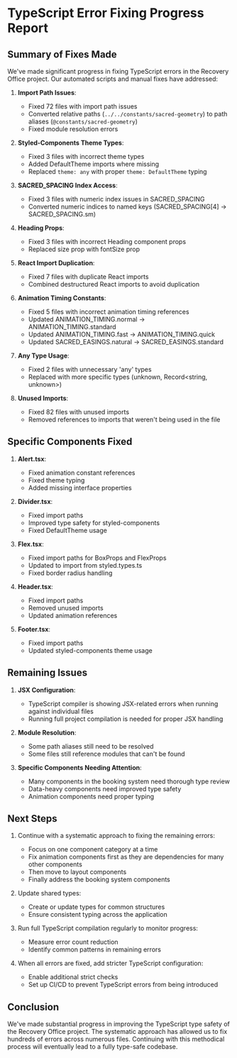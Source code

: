 # TypeScript Error Fixing Progress Report

## Summary of Fixes Made

We've made significant progress in fixing TypeScript errors in the Recovery Office project. Our automated scripts and manual fixes have addressed:

1. **Import Path Issues**:
   - Fixed 72 files with import path issues
   - Converted relative paths (`../../constants/sacred-geometry`) to path aliases (`@constants/sacred-geometry`)
   - Fixed module resolution errors

2. **Styled-Components Theme Types**:
   - Fixed 3 files with incorrect theme types
   - Added DefaultTheme imports where missing
   - Replaced `theme: any` with proper `theme: DefaultTheme` typing

3. **SACRED_SPACING Index Access**:
   - Fixed 3 files with numeric index issues in SACRED_SPACING
   - Converted numeric indices to named keys (SACRED_SPACING[4] → SACRED_SPACING.sm)

4. **Heading Props**:
   - Fixed 3 files with incorrect Heading component props
   - Replaced size prop with fontSize prop

5. **React Import Duplication**:
   - Fixed 7 files with duplicate React imports
   - Combined destructured React imports to avoid duplication 

6. **Animation Timing Constants**:
   - Fixed 5 files with incorrect animation timing references
   - Updated ANIMATION_TIMING.normal → ANIMATION_TIMING.standard
   - Updated ANIMATION_TIMING.fast → ANIMATION_TIMING.quick
   - Updated SACRED_EASINGS.natural → SACRED_EASINGS.standard

7. **Any Type Usage**:
   - Fixed 2 files with unnecessary 'any' types
   - Replaced with more specific types (unknown, Record<string, unknown>)

8. **Unused Imports**:
   - Fixed 82 files with unused imports
   - Removed references to imports that weren't being used in the file

## Specific Components Fixed

1. **Alert.tsx**:
   - Fixed animation constant references
   - Fixed theme typing
   - Added missing interface properties

2. **Divider.tsx**:
   - Fixed import paths
   - Improved type safety for styled-components
   - Fixed DefaultTheme usage

3. **Flex.tsx**:
   - Fixed import paths for BoxProps and FlexProps
   - Updated to import from styled.types.ts
   - Fixed border radius handling

4. **Header.tsx**:
   - Fixed import paths
   - Removed unused imports
   - Updated animation references

5. **Footer.tsx**:
   - Fixed import paths
   - Updated styled-components theme usage

## Remaining Issues

1. **JSX Configuration**:
   - TypeScript compiler is showing JSX-related errors when running against individual files
   - Running full project compilation is needed for proper JSX handling

2. **Module Resolution**:
   - Some path aliases still need to be resolved
   - Some files still reference modules that can't be found

3. **Specific Components Needing Attention**:
   - Many components in the booking system need thorough type review
   - Data-heavy components need improved type safety
   - Animation components need proper typing

## Next Steps

1. Continue with a systematic approach to fixing the remaining errors:
   - Focus on one component category at a time
   - Fix animation components first as they are dependencies for many other components
   - Then move to layout components
   - Finally address the booking system components

2. Update shared types:
   - Create or update types for common structures
   - Ensure consistent typing across the application
   
3. Run full TypeScript compilation regularly to monitor progress:
   - Measure error count reduction
   - Identify common patterns in remaining errors

4. When all errors are fixed, add stricter TypeScript configuration:
   - Enable additional strict checks
   - Set up CI/CD to prevent TypeScript errors from being introduced

## Conclusion

We've made substantial progress in improving the TypeScript type safety of the Recovery Office project. The systematic approach has allowed us to fix hundreds of errors across numerous files. Continuing with this methodical process will eventually lead to a fully type-safe codebase. 